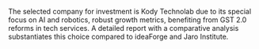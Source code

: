 The selected company for investment is Kody Technolab due to its special focus on AI and robotics, robust growth metrics, benefiting from GST 2.0 reforms in tech services. A detailed report with a comparative analysis substantiates this choice compared to ideaForge and Jaro Institute.